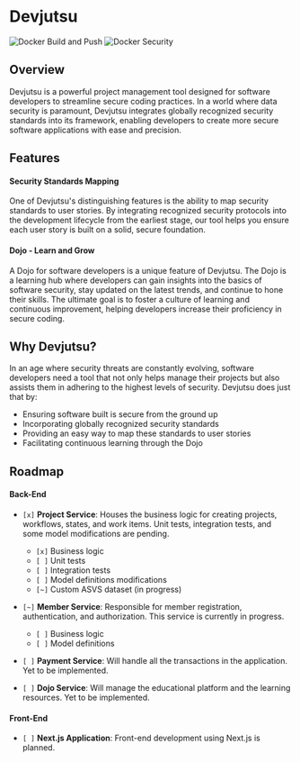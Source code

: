 # Devjutsu

![Docker Build and Push](https://github.com/jutsuteck/devjutsu/actions/workflows/docker-build-push.yml/badge.svg)
![Docker Security](https://github.com/jutsuteck/devjutsu/actions/workflows/docker-trivy-scan.yml/badge.svg)

## Overview

Devjutsu is a powerful project management tool designed for software developers to streamline secure coding practices. In a world where data security is paramount, Devjutsu integrates globally recognized security standards into its framework, enabling developers to create more secure software applications with ease and precision.

## Features

#### Security Standards Mapping

One of Devjutsu's distinguishing features is the ability to map security standards to user stories. By integrating recognized security protocols into the development lifecycle from the earliest stage, our tool helps you ensure each user story is built on a solid, secure foundation.

#### Dojo - Learn and Grow

A Dojo for software developers is a unique feature of Devjutsu. The Dojo is a learning hub where developers can gain insights into the basics of software security, stay updated on the latest trends, and continue to hone their skills. The ultimate goal is to foster a culture of learning and continuous improvement, helping developers increase their proficiency in secure coding.

## Why Devjutsu?

In an age where security threats are constantly evolving, software developers need a tool that not only helps manage their projects but also assists them in adhering to the highest levels of security. Devjutsu does just that by:

- Ensuring software built is secure from the ground up
- Incorporating globally recognized security standards
- Providing an easy way to map these standards to user stories
- Facilitating continuous learning through the Dojo

## Roadmap

#### Back-End

- `[x]` **Project Service**: Houses the business logic for creating projects, workflows, states, and work items. Unit tests, integration tests, and some model modifications are pending.

  - `[x]` Business logic
  - `[ ]` Unit tests
  - `[ ]` Integration tests
  - `[ ]` Model definitions modifications
  - `[~]` Custom ASVS dataset (in progress)

- `[~]` **Member Service**: Responsible for member registration, authentication, and authorization. This service is currently in progress.

  - `[ ]` Business logic
  - `[ ]` Model definitions

- `[ ]` **Payment Service**: Will handle all the transactions in the application. Yet to be implemented.
- `[ ]` **Dojo Service**: Will manage the educational platform and the learning resources. Yet to be implemented.

#### Front-End

- `[ ]` **Next.js Application**: Front-end development using Next.js is planned.
